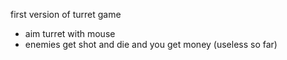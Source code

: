 first version of turret game
- aim turret with mouse
- enemies get shot and die and you get money (useless so far)
  
